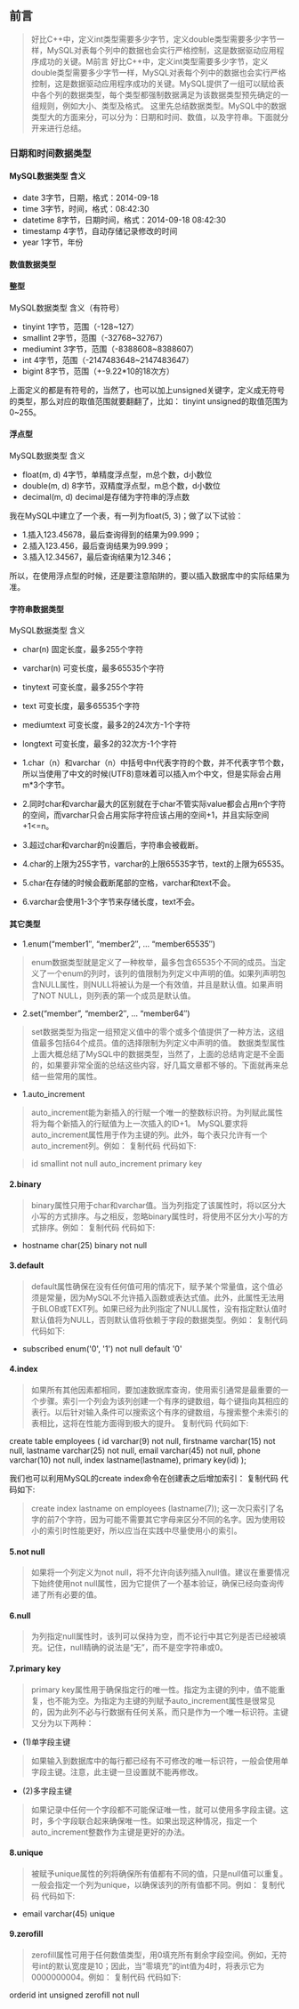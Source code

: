 ## 前言
> 好比C++中，定义int类型需要多少字节，定义double类型需要多少字节一样，MySQL对表每个列中的数据也会实行严格控制，这是数据驱动应用程序成功的关键。M前言
好比C++中，定义int类型需要多少字节，定义double类型需要多少字节一样，MySQL对表每个列中的数据也会实行严格控制，这是数据驱动应用程序成功的关键。MySQL提供了一组可以赋给表中各个列的数据类型，每个类型都强制数据满足为该数据类型预先确定的一组规则，例如大小、类型及格式。
这里先总结数据类型。MySQL中的数据类型大的方面来分，可以分为：日期和时间、数值，以及字符串。下面就分开来进行总结。

### 日期和时间数据类型

#### MySQL数据类型	含义

- date	3字节，日期，格式：2014-09-18
- time	3字节，时间，格式：08:42:30
- datetime	8字节，日期时间，格式：2014-09-18 08:42:30
- timestamp	4字节，自动存储记录修改的时间
- year	1字节，年份

#### 数值数据类型

#### 整型

MySQL数据类型	含义（有符号）

- tinyint	1字节，范围（-128~127）
- smallint	2字节，范围（-32768~32767）
- mediumint	3字节，范围（-8388608~8388607）
- int	4字节，范围（-2147483648~2147483647）
- bigint	8字节，范围（+-9.22*10的18次方）

上面定义的都是有符号的，当然了，也可以加上unsigned关键字，定义成无符号的类型，那么对应的取值范围就要翻翻了，比如：
tinyint unsigned的取值范围为0~255。

#### 浮点型

MySQL数据类型	含义

- float(m, d)	4字节，单精度浮点型，m总个数，d小数位
- double(m, d)	8字节，双精度浮点型，m总个数，d小数位
- decimal(m, d)	decimal是存储为字符串的浮点数

我在MySQL中建立了一个表，有一列为float(5, 3)；做了以下试验：

- 1.插入123.45678，最后查询得到的结果为99.999；
- 2.插入123.456，最后查询结果为99.999；
- 3.插入12.34567，最后查询结果为12.346；

所以，在使用浮点型的时候，还是要注意陷阱的，要以插入数据库中的实际结果为准。

#### 字符串数据类型

MySQL数据类型	含义

- char(n)	固定长度，最多255个字符
- varchar(n)	可变长度，最多65535个字符
- tinytext	可变长度，最多255个字符
- text	可变长度，最多65535个字符
- mediumtext	可变长度，最多2的24次方-1个字符
- longtext	可变长度，最多2的32次方-1个字符

- 1.char（n）和varchar（n）中括号中n代表字符的个数，并不代表字节个数，所以当使用了中文的时候(UTF8)意味着可以插入m个中文，但是实际会占用m*3个字节。
- 2.同时char和varchar最大的区别就在于char不管实际value都会占用n个字符的空间，而varchar只会占用实际字符应该占用的空间+1，并且实际空间+1<=n。
- 3.超过char和varchar的n设置后，字符串会被截断。
- 4.char的上限为255字节，varchar的上限65535字节，text的上限为65535。
- 5.char在存储的时候会截断尾部的空格，varchar和text不会。
- 6.varchar会使用1-3个字节来存储长度，text不会。

#### 其它类型

- 1.enum(“member1″, “member2″, … “member65535″)

> enum数据类型就是定义了一种枚举，最多包含65535个不同的成员。当定义了一个enum的列时，该列的值限制为列定义中声明的值。如果列声明包含NULL属性，则NULL将被认为是一个有效值，并且是默认值。如果声明了NOT NULL，则列表的第一个成员是默认值。

- 2.set(“member”, “member2″, … “member64″)

> set数据类型为指定一组预定义值中的零个或多个值提供了一种方法，这组值最多包括64个成员。值的选择限制为列定义中声明的值。
数据类型属性
上面大概总结了MySQL中的数据类型，当然了，上面的总结肯定是不全面的，如果要非常全面的总结这些内容，好几篇文章都不够的。下面就再来总结一些常用的属性。

- 1.auto_increment

> auto_increment能为新插入的行赋一个唯一的整数标识符。为列赋此属性将为每个新插入的行赋值为上一次插入的ID+1。
MySQL要求将auto_increment属性用于作为主键的列。此外，每个表只允许有一个auto_increment列。例如：
复制代码 代码如下:

> id smallint not null auto_increment primary key

#### 2.binary

> binary属性只用于char和varchar值。当为列指定了该属性时，将以区分大小写的方式排序。与之相反，忽略binary属性时，将使用不区分大小写的方式排序。例如：
复制代码 代码如下:

- hostname char(25) binary not null

#### 3.default

> default属性确保在没有任何值可用的情况下，赋予某个常量值，这个值必须是常量，因为MySQL不允许插入函数或表达式值。此外，此属性无法用于BLOB或TEXT列。如果已经为此列指定了NULL属性，没有指定默认值时默认值将为NULL，否则默认值将依赖于字段的数据类型。例如：
复制代码 代码如下:

- subscribed enum('0', '1') not null default '0'

#### 4.index

> 如果所有其他因素都相同，要加速数据库查询，使用索引通常是最重要的一个步骤。索引一个列会为该列创建一个有序的键数组，每个键指向其相应的表行。以后针对输入条件可以搜索这个有序的键数组，与搜索整个未索引的表相比，这将在性能方面得到极大的提升。
复制代码 代码如下:


create table employees
(
id varchar(9) not null,
firstname varchar(15) not null,
lastname varchar(25) not null,
email varchar(45) not null,
phone varchar(10) not null,
index lastname(lastname),
primary key(id)
);

我们也可以利用MySQL的create index命令在创建表之后增加索引：
复制代码 代码如下:

> create index lastname on employees (lastname(7));
这一次只索引了名字的前7个字符，因为可能不需要其它字母来区分不同的名字。因为使用较小的索引时性能更好，所以应当在实践中尽量使用小的索引。

#### 5.not null

> 如果将一个列定义为not null，将不允许向该列插入null值。建议在重要情况下始终使用not null属性，因为它提供了一个基本验证，确保已经向查询传递了所有必要的值。

#### 6.null

> 为列指定null属性时，该列可以保持为空，而不论行中其它列是否已经被填充。记住，null精确的说法是“无”，而不是空字符串或0。

#### 7.primary key

> primary key属性用于确保指定行的唯一性。指定为主键的列中，值不能重复，也不能为空。为指定为主键的列赋予auto_increment属性是很常见的，因为此列不必与行数据有任何关系，而只是作为一个唯一标识符。主键又分为以下两种：

- (1)单字段主键

> 如果输入到数据库中的每行都已经有不可修改的唯一标识符，一般会使用单字段主键。注意，此主键一旦设置就不能再修改。

- (2)多字段主键

> 如果记录中任何一个字段都不可能保证唯一性，就可以使用多字段主键。这时，多个字段联合起来确保唯一性。如果出现这种情况，指定一个auto_increment整数作为主键是更好的办法。

#### 8.unique

> 被赋予unique属性的列将确保所有值都有不同的值，只是null值可以重复。一般会指定一个列为unique，以确保该列的所有值都不同。例如：
复制代码 代码如下:

- email varchar(45) unique

#### 9.zerofill

> zerofill属性可用于任何数值类型，用0填充所有剩余字段空间。例如，无符号int的默认宽度是10；因此，当“零填充”的int值为4时，将表示它为0000000004。例如：
复制代码 代码如下:

orderid int unsigned zerofill not null
